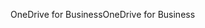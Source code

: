 <span data-ttu-id="1bd70-101">OneDrive for Business</span><span class="sxs-lookup"><span data-stu-id="1bd70-101">OneDrive for Business</span></span>